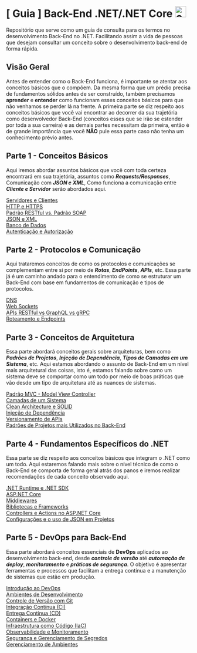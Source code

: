 # [ Guia ] Back-End .NET/.NET Core <img width="30" height="30" alt="6132221" src="https://github.com/user-attachments/assets/42e075bc-8362-4225-8f6b-63c61750fc2d"/>

Repositório que serve como um guia de consulta para os termos no desenvolvimento Back-End no .NET. Facilitando assim a vida de pessoas que desejam consultar um conceito sobre o desenvolvimento back-end de forma rápida.

## Visão Geral
Antes de entender como o Back-End funciona, é importante se atentar aos conceitos básicos que o compõem. Da mesma forma que um prédio precisa de fundamentos sólidos antes de ser construído, também precisamos **aprender** e **entender** como funcionam esses conceitos básicos para que não venhamos se perder lá na frente. A primeira parte se diz respeito aos conceitos básicos que você vai encontrar ao decorrer da sua trajetória como desenvolvedor Back-End (conceitos esses que se irão se estender por toda a sua carreira) e as demais partes necessitam da primeira, então é de grande importância que você **NÃO** pule essa parte caso não tenha um conhecimento prévio antes. <br>

## Parte 1 - Conceitos Básicos
Aqui iremos abordar assuntos básicos que você com toda certeza encontrará em sua trajetória, assuntos como **_Requests/Responses_**, Comunicação com **_JSON e XML_**, Como funciona a comunicação entre **_Cliente e Servidor_** serão abordados aqui. <br>

[Servidores e Clientes](docs/Basics/Client-Server.md) <br>
[HTTP e HTTPS](docs/Basics/HTTP-HTTPS.md) <br>
[Padrão RESTful vs. Padrão SOAP](docs/Basics/RESTful-SOAP.md) <br>
[JSON e XML](docs/Basics/JSON-XML.md) <br>
[Banco de Dados](docs/Basics/DataBase.md) <br>
[Autenticação e Autorização](docs/Basics/Authentication-Authorization.md) <br>

## Parte 2 - Protocolos e Comunicação
Aqui trataremos conceitos de como os protocolos e comunicações se complementam entre si por meio de **_Rotas_**, **_EndPoints_**, **_APIs_**, etc. Essa parte já é um caminho andado para o entendimento de como se estruturar um Back-End com base em fundamentos de comunicação e tipos de protocolos. <br>

[DNS](docs/Protocols/DNS.md) <br>
[Web Sockets](docs/Protocols/WebSockets.md) <br>
[APIs RESTful vs GraphQL vs gRPC](docs/Protocols/APIs-Patterns.md) <br>
[Roteamento e Endpoints](docs/Protocols/Routes-EndPoints.md) <br>

## Parte 3 - Conceitos de Arquitetura
Essa parte abordará conceitos gerais sobre arquiteturas, bem como **_Padrões de Projetos_**, **_Injeção de Dependência_**, **_Tipos de Camadas em um Sistema_**, etc. Aqui estamos abordando o assunto de Back-End em um nível mais arquitetural das coisas, isto é, estamos falando sobre como um sistema deve se comportar como um todo por meio de boas práticas que vão desde um tipo de arquitetura até as nuances de sistemas.<br>

[Padrão MVC - Model View Controller](docs/ArchitectureConcepts/MVC-Architecture.md) <br>
[Camadas de um Sistema](docs/ArchitectureConcepts/SystemLayers.md) <br>
[Clean Architecture e SOLID](docs/ArchitectureConcepts/GoodDevelopmentPractices.md) <br>
[Injeção de Dependência](docs/ArchitectureConcepts/DependencyInjection.md) <br>
[Versionamento de APIs](docs/ArchitectureConcepts/API-Versioning.md) <br>
[Padrões de Projetos mais Utilizados no Back-End](docs/ArchitectureConcepts/ProjectPatterns.md) <br>

## Parte 4 - Fundamentos Específicos do .NET
Essa parte se diz respeito aos conceitos básicos que integram o .NET como um todo. Aqui estaremos falando mais sobre o nível técnico de como o Back-End se comporta de forma geral atrás dos panos e iremos realizar recomendações de cada conceito observado aqui. <br>

[.NET Runtime e .NET SDK](docs/DotNetFundamentals/RuntimeAndSDKs.md) <br>
[ASP.NET Core](docs/DotNetFundamentals/ASPNetCore.md) <br>
[Middlewares](docs/DotnetFundamentals/Middlewares.md) <br>
[Bibliotecas e Frameworks](docs/DotNetFundamentals/LibrariesAndFrameworks.md) <br>
[Controllers e Actions no ASP.NET Core](docs/DotNetFundamentals/ActionsAndControllers.md) <br>
[Configurações e o uso de JSON em Projetos](docs/DotNetFundamentals/ConfigsAndJSON.md) <br>

## Parte 5 - DevOps para Back-End
Essa parte abordará conceitos essenciais de **DevOps** aplicados ao desenvolvimento back-end, desde **_controle de versão_** até **_automação de deploy_**, **_monitoramento_** e **_práticas de segurança_**. O objetivo é apresentar ferramentas e processos que facilitam a entrega contínua e a manutenção de sistemas que estão em produção.

[Introdução ao DevOps](docs/DevOps/DevOpsIntroduction.md) <br>
[Ambientes de Desenvolvimento](docs/DevOps/DevelopmentEnvironments.md) <br>
[Controle de Versão com Git](docs/DevOps/VersionControl-Git.md) <br>
[Integração Contínua (CI)](docs/DevOps/ContinuousIntegration.md) <br>
[Entrega Contínua (CD)](docs/DevOps/ContinuousDelivery.md) <br>
[Containers e Docker](docs/DevOps/Containers-Docker.md) <br>
[Infraestrutura como Código (IaC)](docs/DevOps/InfrastructureAsCode.md) <br>
[Observabilidade e Monitoramento](docs/DevOps/Observability.md) <br>
[Segurança e Gerenciamento de Segredos](docs/DevOps/Security-SecretsManagement.md) <br>
[Gerenciamento de Ambientes](docs/DevOps/EnvironmentManagement.md) <br>

